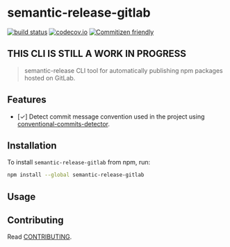 # semantic-release-gitlab

[![build status](https://gitlab.com/hutson/semantic-release-gitlab/badges/master/build.svg)](https://gitlab.com/hutson/semantic-release-gitlab/commits/master)
[![codecov.io](https://codecov.io/gitlab/hutson/semantic-release-gitlab/coverage.svg?branch=master)](https://codecov.io/gitlab/hutson/semantic-release-gitlab?branch=master)
[![Commitizen friendly](https://img.shields.io/badge/commitizen-friendly-brightgreen.svg)](http://commitizen.gitlab.io/cz-cli/)

## THIS CLI IS STILL A WORK IN PROGRESS

> semantic-release CLI tool for automatically publishing npm packages hosted on GitLab.

## Features

* [&#x2713;] Detect commit message convention used in the project using [conventional-commits-detector](https://www.npmjs.com/package/conventional-commits-detector).

## Installation

To install `semantic-release-gitlab` from npm, run:

```bash
npm install --global semantic-release-gitlab
```

## Usage

## Contributing

Read [CONTRIBUTING](CONTRIBUTING.md).
